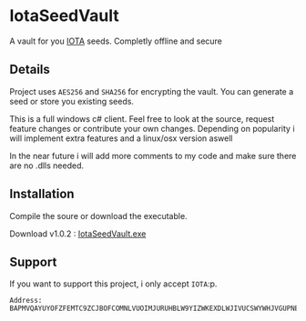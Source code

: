 # IotaSeedVault
A vault for you [IOTA](https://iotatoken.com/) seeds. Completly offline and secure 

## Details
Project uses ``AES256`` and ``SHA256`` for encrypting the vault. You can generate a seed or store you existing seeds.

This is a full windows c# client. Feel free to look at the source, request feature changes or contribute your own changes.
Depending on popularity i will implement extra features and a linux/osx version aswell 

In the near future i will add more comments to my code and make sure there are no .dlls needed.

## Installation
Compile the soure or download the executable. 

Download v1.0.2 : [IotaSeedVault.exe](https://github.com/jonassix/IotaSeedVault/releases/download/v1.0.2/IotaSeedVault.exe)

## Support
If you want to support this project, i only accept ``IOTA``:p.
```
Address: BAPMVQAYUYOFZFEMTC9ZCJBOFCOMNLVUOIMJURUHBLW9YIZWKEXDLWJIVUCSWYWHJVGUPNEBRNSCNDURCBQCWZSJVX
```

